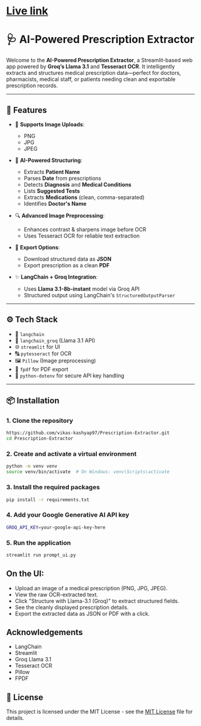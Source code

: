 # [Live link]()

# 🩺 AI-Powered Prescription Extractor

Welcome to the **AI-Powered Prescription Extractor**, a Streamlit-based web app powered by **Groq’s Llama 3.1** and **Tesseract OCR**. It intelligently extracts and structures medical prescription data—perfect for doctors, pharmacists, medical staff, or patients needing clean and exportable prescription records.

---

## 🚀 Features

* 📸 **Supports Image Uploads**:
  * PNG
  * JPG
  * JPEG

* 🤖 **AI-Powered Structuring**:
  * Extracts **Patient Name**
  * Parses **Date** from prescriptions
  * Detects **Diagnosis** and **Medical Conditions**
  * Lists **Suggested Tests**
  * Extracts **Medications** (clean, comma-separated)
  * Identifies **Doctor's Name**

* 🔍 **Advanced Image Preprocessing**:
  * Enhances contrast & sharpens image before OCR
  * Uses Tesseract OCR for reliable text extraction

* 📄 **Export Options**:
  * Download structured data as **JSON**
  * Export prescription as a clean **PDF**

* ✨ **LangChain + Groq Integration**:
  * Uses **Llama 3.1-8b-instant** model via Groq API
  * Structured output using LangChain's `StructuredOutputParser`

---

## ⚙️ Tech Stack

* 🤖 `langchain`
* 🚀 `langchain_groq` (Llama 3.1 API)
* 🌐 `streamlit` for UI
* 🔠 `pytesseract` for OCR
* 🖼️ `Pillow` (Image preprocessing)
* 📄 `fpdf` for PDF export
* 🔐 `python-dotenv` for secure API key handling

---

## 📦 Installation

### 1. Clone the repository

```bash
https://github.com/vikas-kashyap97/Prescription-Extractor.git
cd Prescription-Extractor
```
### 2. Create and activate a virtual environment

```bash
python -m venv venv
source venv/bin/activate  # On Windows: venv\Scripts\activate
```
### 3. Install the required packages

```bash
pip install -r requirements.txt
```
### 4. Add your Google Generative AI API key

```bash
GROQ_API_KEY=your-google-api-key-here
```
### 5. Run the application

```bash
streamlit run prompt_ui.py
```

## On the UI:

- Upload an image of a medical prescription (PNG, JPG, JPEG).
- View the raw OCR-extracted text.
- Click "Structure with Llama-3.1 (Groq)" to extract structured fields.
- See the cleanly displayed prescription details.
- Export the extracted data as JSON or PDF with a click.

## Acknowledgements

- LangChain
- Streamlit
- Groq Llama 3.1
- Tesseract OCR
- Pillow
- FPDF

## 📄 License
This project is licensed under the MIT License - see the [MIT License](LICENSE) file for details.
